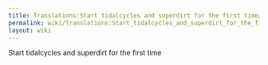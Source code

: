 ```yaml
---
title: Translations:Start tidalcycles and superdirt for the first time/Page display title/en
permalink: wiki/Translations:Start_tidalcycles_and_superdirt_for_the_first_time/Page_display_title/en/
layout: wiki
---
```


Start tidalcycles and superdirt for the first time
